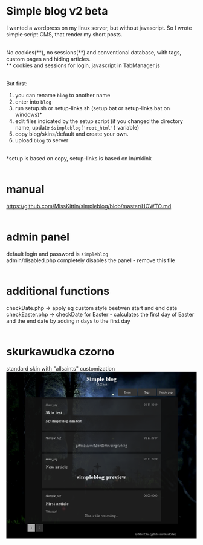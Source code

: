 # Simple blog v2 beta
I wanted a wordpress on my linux server, but without javascript. So I wrote <del>simple script</del> CMS, that render my short posts.
<br><br>

No cookies(\*\*), no sessions(\*\*) and conventional database, with tags, custom pages and hiding articles.<br>
\*\* cookies and sessions for login, javascript in TabManager.js
<br><br>

But first:<br>
1. you can rename `blog` to another name
2. enter into `blog`
3. run setup.sh or setup-links.sh (setup.bat or setup-links.bat on windows)\*
4. edit files indicated by the setup script (if you changed the directory name, update `$simpleblog['root_html']` variable)
5. copy blog/skins/default and create your own.
6. upload `blog` to server
<br><br>

\*setup is based on copy, setup-links is based on ln/mklink
<br><br>

# manual
https://github.com/MissKittin/simpleblog/blob/master/HOWTO.md
<br><br>

# admin panel
default login and password is `simpleblog`<br>
admin/disabled.php completely disables the panel - remove this file
<br><br>

# additional functions
checkDate.php -> apply eg custom style beetwen start and end date<br>
checkEaster.php -> checkDate for Easter - calculates the first day of Easter and the end date by adding n days to the first day
<br><br>

# skurkawudka czorno
standard skin with "allsaints" customization<br>
![preview](https://raw.githubusercontent.com/MissKittin/simpleblog/master/screenshots/preview_main.png)
